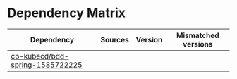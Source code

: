 # Dependency Matrix

Dependency | Sources | Version | Mismatched versions
---------- | ------- | ------- | -------------------
[cb-kubecd/bdd-spring-1585722225](https://github.com/cb-kubecd/bdd-spring-1585722225.git) |  | []() | 
